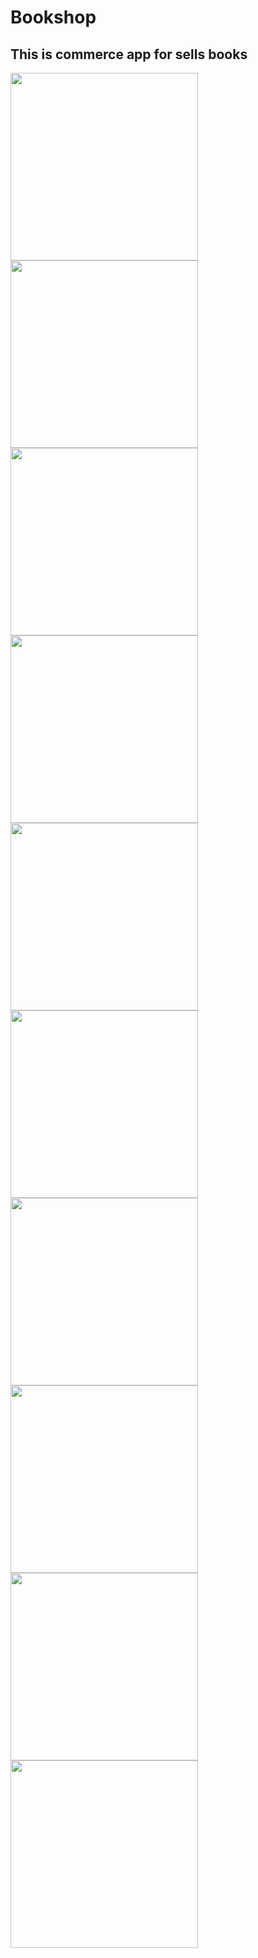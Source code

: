 # Bookshop
## This is commerce app for sells books

<img width="300px" src="https://user-images.githubusercontent.com/68209547/134953561-573c2af4-90a9-4d29-a8c9-0bfd30e8ba63.jpeg"/> <img width="300px" src="https://user-images.githubusercontent.com/68209547/134954014-62d53451-2fa4-4b1f-ac57-882bae4f237d.jpeg"/> <img width="300px" src="https://user-images.githubusercontent.com/68209547/134954224-1c203100-6494-4bfa-8670-0017febefb31.jpeg"/> <img width="300px" src="https://user-images.githubusercontent.com/68209547/134954248-db579f41-a7a8-4d75-84db-04ed32b95fd6.jpeg"/> <img width="300px" src="https://user-images.githubusercontent.com/68209547/134954254-f62d8199-cafd-46ad-871f-ccf081fc50a9.jpeg"/> <img width="300px" src="https://user-images.githubusercontent.com/68209547/134954264-fe14364c-a867-4122-8523-fa6b672c0504.jpeg"/> <img width="300px" src="https://user-images.githubusercontent.com/68209547/134954271-f8a46ddd-1081-451f-bbdb-13a0d48e9e00.jpeg"/> <img width="300px" src="https://user-images.githubusercontent.com/68209547/134954284-51dee8ab-df4b-4b0f-a1f1-a70ea528452c.jpeg"/> <img width="300px" src="https://user-images.githubusercontent.com/68209547/134954297-c467f5cf-34ad-40d4-948c-8c67084cf355.jpeg"/> <img width="300px" src="https://user-images.githubusercontent.com/68209547/134954302-1f49ad8f-c8f2-433a-98bb-921acc06b954.jpeg"/>
